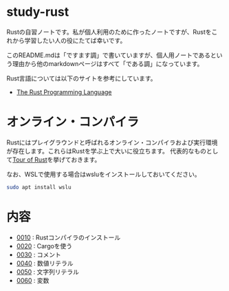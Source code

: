 # study-rust
Rustの自習ノートです。私が個人利用のために作ったノートですが、Rustをこれから学習したい人の役にたてば幸いです。

このREADME.mdは「ですます調」で書いていますが、個人用ノートであるという理由から他のmarkdownページはすべて「である調」になっています。

Rust言語については以下のサイトを参考にしています。
- [The Rust Programming Language](https://doc.rust-lang.org/book/title-page.html)

# オンライン・コンパイラ
Rustにはプレイグラウンドと呼ばれるオンライン・コンパイラおよび実行環境が存在します。これらはRustを学ぶ上で大いに役立ちます。
代表的なものとして[Tour of Rust](https://tourofrust.com/)を挙げておきます。

なお、WSLで使用する場合はwsluをインストールしておいてください。
```sh
sudo apt install wslu
```
# 内容

- [0010](0010_install/README.md) : Rustコンパイラのインストール
- [0020](0020_cargo/README.md) : Cargoを使う
- [0030](0030_comment/README.md) : コメント
- [0040](0040_number_literal/README.md ) : 数値リテラル
- [0050](0050_string_literal/README.md) : 文字列リテラル
- [0060](0060_variable/README.md ) : 変数
